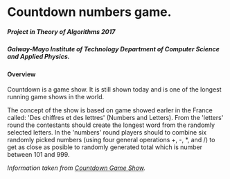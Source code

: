 # Countdown numbers game.
##### Project in Theory of Algorithms 2017
##### Galway-Mayo Institute of Technology Department of Computer Science and Applied Physics.

#### Overview

Countdown is a game show. It is still shown today and is one of the longest running game shows in the world.

The concept of the show is based on game showed earler in the France called: 'Des chiffres et des lettres' (Numbers and Letters). From the 'letters' round the contestants should create the longest word from the randomly selected letters. In the 'numbers' round players should to combine six randomly picked numbers (using four general operations +, -, \*, and /) to get as close as posible to randomly generated total which is number between 101 and 999.

*Information taken from [Countdown Game Show](http://datagenetics.com/blog/august32014/index.html).*

